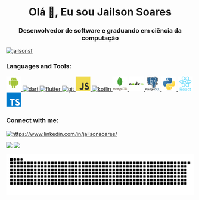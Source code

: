 <h1 align="center">Olá 👋, Eu sou Jailson Soares</h1>
<h3 align="center">Desenvolvedor de software e graduando em ciência da computação</h3>

<p align="left"> <a href="https://github.com/ryo-ma/github-profile-trophy"><img src="https://github-profile-trophy.vercel.app/?username=jailsonsf&theme=dracula" alt="jailsonsf" /></a> </p>
  
<h3 align="left">Languages and Tools:</h3>
<p align="left"> <a href="https://developer.android.com" target="_blank"> <img src="https://raw.githubusercontent.com/devicons/devicon/master/icons/android/android-original-wordmark.svg" alt="android" width="40" height="40"/> </a> <a href="https://dart.dev" target="_blank"> <img src="https://www.vectorlogo.zone/logos/dartlang/dartlang-icon.svg" alt="dart" width="40" height="40"/> </a> <a href="https://flutter.dev" target="_blank"> <img src="https://www.vectorlogo.zone/logos/flutterio/flutterio-icon.svg" alt="flutter" width="40" height="40"/> </a> <a href="https://git-scm.com/" target="_blank"> <img src="https://www.vectorlogo.zone/logos/git-scm/git-scm-icon.svg" alt="git" width="40" height="40"/> </a> <a href="https://developer.mozilla.org/en-US/docs/Web/JavaScript" target="_blank"> <img src="https://raw.githubusercontent.com/devicons/devicon/master/icons/javascript/javascript-original.svg" alt="javascript" width="40" height="40"/> </a> <a href="https://kotlinlang.org" target="_blank"> <img src="https://www.vectorlogo.zone/logos/kotlinlang/kotlinlang-icon.svg" alt="kotlin" width="40" height="40"/> </a> <a href="https://www.mongodb.com/" target="_blank"> <img src="https://raw.githubusercontent.com/devicons/devicon/master/icons/mongodb/mongodb-original-wordmark.svg" alt="mongodb" width="40" height="40"/> </a> <a href="https://nodejs.org" target="_blank"> <img src="https://raw.githubusercontent.com/devicons/devicon/master/icons/nodejs/nodejs-original-wordmark.svg" alt="nodejs" width="40" height="40"/> </a> <a href="https://www.postgresql.org" target="_blank"> <img src="https://raw.githubusercontent.com/devicons/devicon/master/icons/postgresql/postgresql-original-wordmark.svg" alt="postgresql" width="40" height="40"/> </a> <a href="https://www.python.org" target="_blank"> <img src="https://raw.githubusercontent.com/devicons/devicon/master/icons/python/python-original.svg" alt="python" width="40" height="40"/> </a> <a href="https://reactjs.org/" target="_blank"> <img src="https://raw.githubusercontent.com/devicons/devicon/master/icons/react/react-original-wordmark.svg" alt="react" width="40" height="40"/> </a> <a href="https://www.typescriptlang.org/" target="_blank"> <img src="https://raw.githubusercontent.com/devicons/devicon/master/icons/typescript/typescript-original.svg" alt="typescript" width="40" height="40"/> </a> </p>

<h3 align="left">Connect with me:</h3>
<p align="left">
<!-- <a href="https://dev.to/jailsonsf" target="blank"><img align="center" src="https://cdn.jsdelivr.net/npm/simple-icons@3.0.1/icons/dev-dot-to.svg" alt="jailsonsf" height="30" width="40" /></a> -->
<a href="https://linkedin.com/in/jailsonsoares/" target="blank"><img align="center" src="https://raw.githubusercontent.com/rahuldkjain/github-profile-readme-generator/master/src/images/icons/Social/linked-in-alt.svg" alt="https://www.linkedin.com/in/jailsonsoares/" height="30" width="40" /></a>
<!-- <a href="https://medium.com/@jailsonsoares" target="blank"><img align="center" src="https://raw.githubusercontent.com/rahuldkjain/github-profile-readme-generator/master/src/images/icons/Social/medium.svg" alt="@jailsonsoares" height="30" width="40" /></a> -->
</p>

<div>
<!--   <a href='https://github.com/anuraghazra/github-readme-stats'> -->
  <img
     height="180rem"
     src='https://github-readme-stats.vercel.app/api?username=jailsonsf&show_icons=true&count_private=true&include_all_commits=true&theme=dracula'
  />
  <img
     height="180rem"
     src='https://github-readme-stats.vercel.app/api/top-langs/?username=jailsonsf&layout=compact&langs_count=16&theme=dracula'
   />
</div>

![Snake animation](https://github.com/jailsonsf/jailsonsf/blob/output/github-contribution-grid-snake.svg)
